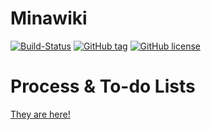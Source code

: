 # Minawiki

[![Build-Status](https://travis-ci.org/hudson6666/Minawiki.svg?branch=master)](https://travis-ci.org/hudson6666/Minawiki)
[![GitHub tag](https://img.shields.io/github/tag/hudson6666/Minawiki.svg)](https://github.com/hudson6666/Minawiki/releases)
[![GitHub license](https://img.shields.io/badge/license-AGPL-blue.svg)](https://raw.githubusercontent.com/hudson6666/Minawiki/master/LICENSE)

# Process & To-do Lists

[They are here!](https://github.com/hudson6666/Minawiki/wiki/%E4%BB%BB%E5%8A%A1%E8%AE%A1%E5%88%92)
